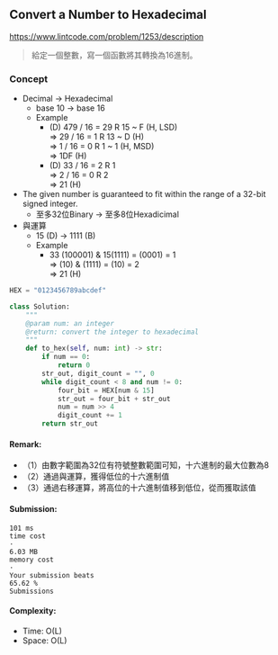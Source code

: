 ## Convert a Number to Hexadecimal
https://www.lintcode.com/problem/1253/description
>給定一個整數，寫一個函數將其轉換為16進制。

### Concept
- Decimal -> Hexadecimal
  - base 10 -> base 16
  - Example
    - (D) 479 / 16 = 29 R 15 ~ F (H, LSD)\
      => 29 / 16 = 1 R 13 ~ D (H)\
      => 1 / 16 = 0 R 1 ~ 1 (H, MSD)\
      => 1DF (H)
    - (D) 33 / 16 = 2 R 1\
      => 2 / 16 = 0 R 2\
      => 21 (H)
- The given number is guaranteed to fit within the range of a 32-bit signed integer.      
  - 至多32位Binary -> 至多8位Hexadicimal
- 與運算
  - 15 (D) -> 1111 (B)
  - Example
    - 33 (100001) & 15(1111) = (0001) = 1 \
      => (10) & (1111) = (10) = 2\
      => 21 (H)

```python
HEX = "0123456789abcdef"

class Solution:
    """
    @param num: an integer
    @return: convert the integer to hexadecimal
    """
    def to_hex(self, num: int) -> str:
        if num == 0:
            return 0
        str_out, digit_count = "", 0
        while digit_count < 8 and num != 0:
            four_bit = HEX[num & 15]
            str_out = four_bit + str_out
            num = num >> 4
            digit_count += 1
        return str_out
```
#### Remark:
- （1）由數字範圍為32位有符號整數範圍可知，十六進制的最大位數為8
- （2）通過與運算，獲得低位的十六進制值
- （3）通過右移運算，將高位的十六進制值移到低位，從而獲取該值


#### Submission:
```
101 ms
time cost
·
6.03 MB
memory cost
·
Your submission beats
65.62 %
Submissions
```
#### Complexity:
- Time: O(L)
- Space: O(L)
